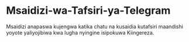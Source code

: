 # Msaidizi-wa-Tafsiri-ya-Telegram
Msaidizi anapaswa kujengwa katika chatu na kusaidia kutafsiri maandishi yoyote yaliyojibiwa kwa lugha nyingine isipokuwa Kiingereza.
